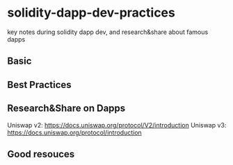 # solidity-dapp-dev-practices
key notes during solidity dapp dev, and research&amp;share about famous dapps

## Basic


## Best Practices


## Research&Share on Dapps 
Uniswap v2: https://docs.uniswap.org/protocol/V2/introduction
Uniswap v3: https://docs.uniswap.org/protocol/introduction

## Good resouces
